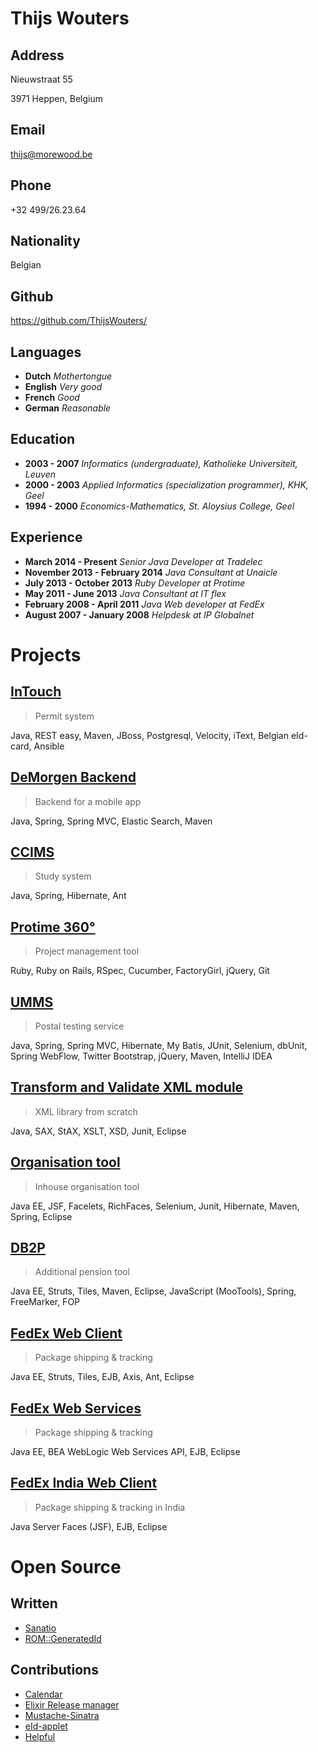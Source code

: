 # Thijs Wouters

## Address

Nieuwstraat 55

3971 Heppen, Belgium

## Email

<thijs@morewood.be>

## Phone

+32 499/26.23.64

## Nationality

Belgian

## Github

<https://github.com/ThijsWouters/>

## Languages

- __Dutch__ _Mothertongue_
- __English__ _Very good_
- __French__ _Good_
- __German__ _Reasonable_

## Education

- __2003 - 2007__ _Informatics (undergraduate), Katholieke Universiteit, Leuven_
- __2000 - 2003__ _Applied Informatics (specialization programmer), KHK, Geel_
- __1994 - 2000__ _Economics-Mathematics, St. Aloysius College, Geel_

## Experience

- __March 2014 - Present__ _Senior Java Developer at Tradelec_
- __November 2013 - February 2014__ _Java Consultant at Unaicle_
- __July 2013 - October 2013__ _Ruby Developer at Protime_
- __May 2011 - June 2013__ _Java Consultant at IT flex_
- __February 2008 - April 2011__ _Java Web developer at FedEx_
- __August 2007 - January 2008__ _Helpdesk at IP Globalnet_

# Projects

## [InTouch](projects/intouch.md)

> Permit system

Java, REST easy, Maven, JBoss, Postgresql, Velocity, iText,
Belgian eId-card, Ansible

## [DeMorgen Backend](projects/de_morgen.md)

> Backend for a mobile app

Java, Spring, Spring MVC, Elastic Search, Maven

## [CCIMS](projects/ccims.md)

> Study system

Java, Spring, Hibernate, Ant

## [Protime 360°](projects/protime_360.md)

> Project management tool

Ruby, Ruby on Rails, RSpec, Cucumber, FactoryGirl, jQuery, Git

## [UMMS](projects/umms.md)

> Postal testing service

Java, Spring, Spring MVC, Hibernate, My Batis, JUnit, Selenium, dbUnit,
Spring WebFlow, Twitter Bootstrap, jQuery, Maven, IntelliJ IDEA

## [Transform and Validate XML module](projects/xml_module.md)

> XML library from scratch

Java, SAX, StAX, XSLT, XSD, Junit, Eclipse

## [Organisation tool](projects/organisation_tool.md)

> Inhouse organisation tool

Java EE, JSF, Facelets, RichFaces, Selenium, Junit, Hibernate, Maven, Spring, Eclipse

## [DB2P](projects/db2p.md)

> Additional pension tool

Java EE, Struts, Tiles, Maven, Eclipse, JavaScript (MooTools), Spring, FreeMarker, FOP

## [FedEx Web Client](projects/fedex_web_client.md)

> Package shipping & tracking

Java EE, Struts, Tiles, EJB, Axis, Ant, Eclipse

## [FedEx Web Services](projects/fedex_web_services.md)

> Package shipping & tracking

Java EE, BEA WebLogic Web Services API, EJB, Eclipse

## [FedEx India Web Client](projects/fedex_india_web_client.md)

> Package shipping & tracking in India

Java Server Faces (JSF), EJB, Eclipse

# Open Source

## Written

- [Sanatio](https://github.com/ThijsWouters/sanatio)
- [ROM::GeneratedId](https://github.com/ThijsWouters/rom-generated_id)

## Contributions

- [Calendar](https://github.com/lau/calendar)
- [Elixir Release manager](https://github.com/bitwalker/exrm)
- [Mustache-Sinatra](https://github.com/mustache/mustache-sinatra)
- [eId-applet](https://github.com/e-Contract/eid-applet)
- [Helpful](https://github.com/asm-helpful/helpful-web)

